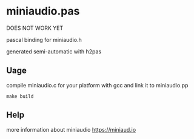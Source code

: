 # miniaudio.pas
DOES NOT WORK YET

pascal binding for miniaudio.h

generated semi-automatic with h2pas

## Uage

compile miniaudio.c for your platform with gcc and link it to miniaudio.pp

```
make build
```

## Help
more information about miniaudio
https://miniaud.io
